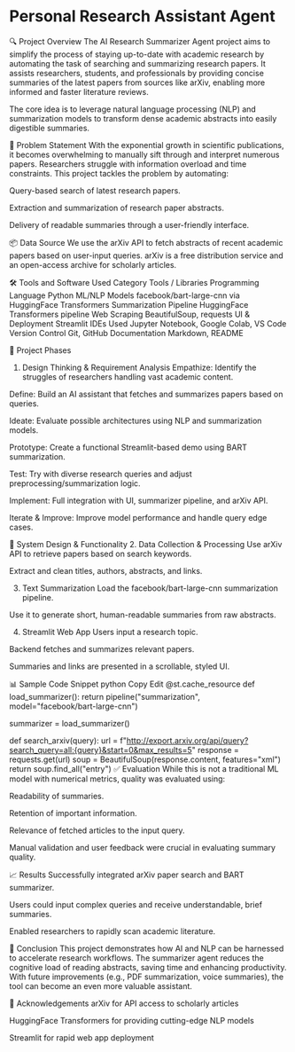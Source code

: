 # Personal Research Assistant Agent
🔍 Project Overview
The AI Research Summarizer Agent project aims to simplify the process of staying up-to-date with academic research by automating the task of searching and summarizing research papers. It assists researchers, students, and professionals by providing concise summaries of the latest papers from sources like arXiv, enabling more informed and faster literature reviews.

The core idea is to leverage natural language processing (NLP) and summarization models to transform dense academic abstracts into easily digestible summaries.

🧩 Problem Statement
With the exponential growth in scientific publications, it becomes overwhelming to manually sift through and interpret numerous papers. Researchers struggle with information overload and time constraints. This project tackles the problem by automating:

Query-based search of latest research papers.

Extraction and summarization of research paper abstracts.

Delivery of readable summaries through a user-friendly interface.

📦 Data Source
We use the arXiv API to fetch abstracts of recent academic papers based on user-input queries. arXiv is a free distribution service and an open-access archive for scholarly articles.

🛠️ Tools and Software Used
Category	Tools / Libraries
Programming Language	Python
ML/NLP Models	facebook/bart-large-cnn via HuggingFace Transformers
Summarization Pipeline	HuggingFace Transformers pipeline
Web Scraping	BeautifulSoup, requests
UI & Deployment	Streamlit
IDEs Used	Jupyter Notebook, Google Colab, VS Code
Version Control	Git, GitHub
Documentation	Markdown, README

🧪 Project Phases
1. Design Thinking & Requirement Analysis
Empathize: Identify the struggles of researchers handling vast academic content.

Define: Build an AI assistant that fetches and summarizes papers based on queries.

Ideate: Evaluate possible architectures using NLP and summarization models.

Prototype: Create a functional Streamlit-based demo using BART summarization.

Test: Try with diverse research queries and adjust preprocessing/summarization logic.

Implement: Full integration with UI, summarizer pipeline, and arXiv API.

Iterate & Improve: Improve model performance and handle query edge cases.

🧠 System Design & Functionality
2. Data Collection & Processing
Use arXiv API to retrieve papers based on search keywords.

Extract and clean titles, authors, abstracts, and links.

3. Text Summarization
Load the facebook/bart-large-cnn summarization pipeline.

Use it to generate short, human-readable summaries from raw abstracts.

4. Streamlit Web App
Users input a research topic.

Backend fetches and summarizes relevant papers.

Summaries and links are presented in a scrollable, styled UI.

📊 Sample Code Snippet
python
Copy
Edit
@st.cache_resource
def load_summarizer():
    return pipeline("summarization", model="facebook/bart-large-cnn")

summarizer = load_summarizer()

def search_arxiv(query):
    url = f"http://export.arxiv.org/api/query?search_query=all:{query}&start=0&max_results=5"
    response = requests.get(url)
    soup = BeautifulSoup(response.content, features="xml")
    return soup.find_all("entry")
✅ Evaluation
While this is not a traditional ML model with numerical metrics, quality was evaluated using:

Readability of summaries.

Retention of important information.

Relevance of fetched articles to the input query.

Manual validation and user feedback were crucial in evaluating summary quality.

📈 Results
Successfully integrated arXiv paper search and BART summarizer.

Users could input complex queries and receive understandable, brief summaries.

Enabled researchers to rapidly scan academic literature.

🧾 Conclusion
This project demonstrates how AI and NLP can be harnessed to accelerate research workflows. The summarizer agent reduces the cognitive load of reading abstracts, saving time and enhancing productivity. With future improvements (e.g., PDF summarization, voice summaries), the tool can become an even more valuable assistant.

🙏 Acknowledgements
arXiv for API access to scholarly articles

HuggingFace Transformers for providing cutting-edge NLP models

Streamlit for rapid web app deployment
